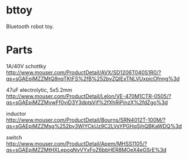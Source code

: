 bttoy
=====
Bluetooth robot toy.

Parts
=====
1A/40V schottky  
http://www.mouser.com/ProductDetail/AVX/SD1206T040S1R0/?qs=sGAEpiMZZMtQ8nqTKtFS%2fB%252bvZQIExTNLVUxpicOfnng%3d

47uF electrolytic, 5x5.2mm  
http://www.mouser.com/ProductDetail/Lelon/VE-470M1CTR-0505/?qs=sGAEpiMZZMvwFf0viD3Y3dptsVif%2fXhRiPinzX%2fdZgo%3d

inductor  
http://www.mouser.com/ProductDetail/Bourns/SRN4012T-100M/?qs=sGAEpiMZZMsg%252by3WlYCkUz9C2LVsYPGHqSjhQBKaWDQ%3d

switch  
http://www.mouser.com/ProductDetail/Apem/MHSS1105/?qs=sGAEpiMZZMtHXLepoqNyVYxFoZ6bbHER8MOeX4eGSrE%3d

